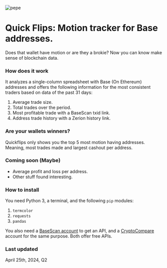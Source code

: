 ![pepe](https://github.com/adversarial-fi/quickflips/assets/168155085/de008f96-f1e2-418d-8730-3e490a04c4fd)
# Quick Flips: Motion tracker for Base addresses.

Does that wallet have motion or are they a brokie? Now you can know make sense of blockchain data.

### How does it work

It analyzes a single-column spreadsheet with Base (On Ethereum) addresses and offers the following information for the most consistent traders based on data of the past 31 days:

1. Average trade size.
2. Total trades over the period.
3. Most profitable trade with a BaseScan txid link.
4. Address trade history with a Zerion history link.

### Are your wallets winners?

Quickflips only shows you the top 5 most motion having addresses. Meaning, most trades made and largest cashout per address.

### Coming soon (Maybe)

- Average profit and loss per address.
- Other stuff found interesting.

### How to install

You need Python 3, a terminal, and the following `pip` modules:

1. `termcolor`
2. `requests`
3. `pandas`

You also need a [BaseScan account](https://basescan.org/register) to get an API, and a [CryptoCompare](https://www.cryptocompare.com/) account for the same purpose. Both offer free APIs.

### Last updated

April 25th, 2024, Q2
